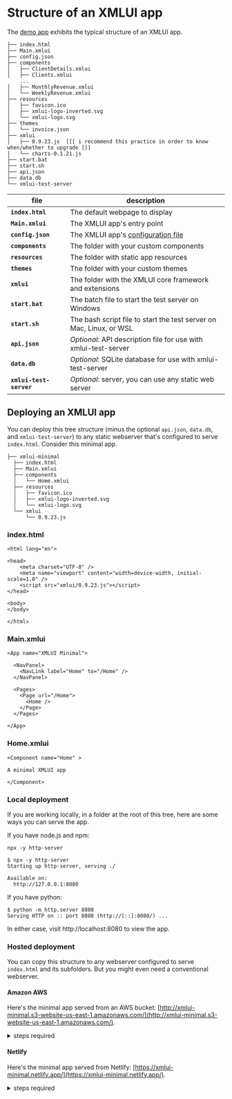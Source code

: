 # Structure of an XMLUI app

The [demo app](tbd) exhibits the typical structure of an XMLUI app.

```
├── index.html
├── Main.xmlui
├── config.json
├── components
│   ├── ClientDetails.xmlui
│   ├── Clients.xmlui
    ...
│   ├── MonthlyRevenue.xmlui
│   └── WeeklyRevenue.xmlui
├── resources
│   ├── favicon.ico
│   ├── xmlui-logo-inverted.svg
│   └── xmlui-logo.svg
├── themes
│   └── invoice.json
├── xmlui
│   ├── 0.9.23.js  [[[ i recommend this practice in order to know when/whether to upgrade ]]]
│   └── charts-0.1.21.js
├── start.bat
├── start.sh
├── api.json
├── data.db
└── xmlui-test-server
```

| file| description |
|---|---|
| **`index.html`** | The default webpage to display |
| **`Main.xmlui`** | The XMLUI app's entry point |
| **`config.json`** | The XMLUI app's [configuration file](/resources#configuration-file) |
| **`components`** | The folder with your custom components |
| **`resources`** | The folder with static app resources |
| **`themes`** | The folder with your custom themes |
| **`xmlui`** | The folder with the XMLUI core framework and extensions  |
| **`start.bat`** | The batch file to start the test server on Windows |
| **`start.sh`** | The bash script file to start the test server on Mac, Linux, or WSL |
| **`api.json`** | *Optional*: API description file for use with xmlui-test-server |
| **`data.db`** | *Optional*: SQLite database for use with xmlui-test-server|
| **`xmlui-test-server`** | *Optional*: server, you can use any static web server|


## Deploying an XMLUI app

You can deploy this tree structure (minus the optional `api.json`, `data.db`, and `xmlui-test-server`) to any static webserver that's configured to serve `index.html`. Consider this minimal app.

```
├── xmlui-minimal
  ├── index.html
  ├── Main.xmlui
  ├── components
  │   └── Home.xmlui
  ├── resources
  │   ├── favicon.ico
  │   ├── xmlui-logo-inverted.svg
  │   └── xmlui-logo.svg
  └── xmlui
      └── 0.9.23.js
```

### index.html

```<!DOCTYPE html>
<html lang="en">

<head>
    <meta charset="UTF-8" />
    <meta name="viewport" content="width=device-width, initial-scale=1.0" />
    <script src="xmlui/0.9.23.js"></script>
</head>

<body>
</body>

</html>
```

### Main.xmlui

```xmlui
<App name="XMLUI Minimal">

  <NavPanel>
    <NavLink label="Home" to="/Home" />
  </NavPanel>

  <Pages>
    <Page url="/Home">
      <Home />
    </Page>
  </Pages>

</App>
```

### Home.xmlui

```xmlui
<Component name="Home" >

A minimal XMLUI app

</Component>
```

### Local deployment

If you are working locally, in a folder at the root of this tree, here are some ways you can serve the app.

If you have node.js and npm:

```
npx -y http-server

$ npx -y http-server
Starting up http-server, serving ./

Available on:
  http://127.0.0.1:8080
```

If you have python:

```
$ python -m http.server 8080
Serving HTTP on :: port 8080 (http://[::]:8080/) ...
```

In either case, visit http://localhost:8080 to view the app.

### Hosted deployment

You can copy this structure to any webserver configured to serve `index.html` and its subfolders. But you might even need a conventional webserver.

#### Amazon AWS

Here's the minimal app served from an AWS bucket: [http://xmlui-minimal.s3-website-us-east-1.amazonaws.com/](http://xmlui-minimal.s3-website-us-east-1.amazonaws.com/).

<details>
<summary>steps required</summary>
<ul>
<li>Upload xmlui-minimal folder to an AWS bucket
<li>In Permissions, turn off the 'Block public access' setting
<li>In Permissions, allow 'PublicRead'
<pre>
{
    "Version": "2012-10-17",
    "Statement": [
        {
            "Sid": "PublicRead",
            "Effect": "Allow",
            "Principal": "*",
            "Action": "s3:GetObject",
            "Resource": "arn:aws:s3:::xmlui-minimal/*"
        }
    ]
}
</pre>
<li>In Properties, turn on 'Static website hosting' and set 'index.html' as the default
</ul>
</details>

#### Netlify

Here's the minimal app served from Netlify: [https://xmlui-minimal.netlify.app/](https://xmlui-minimal.netlify.app/).

<details>
<summary>steps required</summary>
<ul>
<li>Go to https://app.netlify.com/drop
<li>Drag the xmlui-minimal folder to the drop target
<li>Rename the appIn Permissions, allow 'PublicRead'
</ul>
</details>
